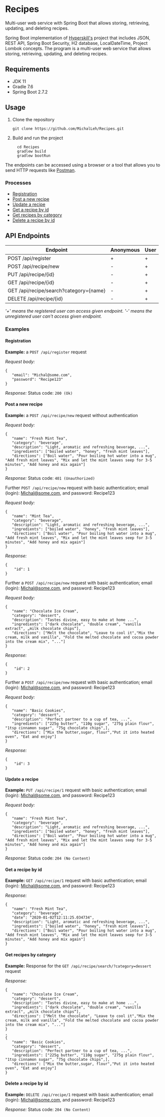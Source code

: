 # Recipes
Multi-user web service with Spring Boot that allows storing, retrieving, updating, and deleting recipes.

Spring Boot implementation of [Hyperskill's]( https://hyperskill.org/projects/180) project that includes JSON, REST API, Spring Boot Security, H2 database, LocalDateTime, Project Lombok concepts.
The program is a multi-user web service that allows storing, retrieving, updating, and deleting recipes.

## Requirements

- JDK 11
- Gradle 7.6
- Spring Boot 2.7.2

## Usage

1. Clone the repository
    ```shell
    git clone https://github.com/MichalLeh/Recipes.git
    ```
2. Build and run the project
    ```shell
      cd Recipes
      gradlew build
      gradlew bootRun
    ```

The endpoints can be accessed using a browser or a tool that allows you to send HTTP requests
like [Postman](https://www.getpostman.com/).

### Processes

- [Registration](#registration)
- [Post a new recipe](#post-a-new-recipe)
- [Update a recipe](#update-a-recipe)
- [Get a recipe by id](#get-a-recipe-by-id)
- [Get recipes by category](#get-recipes-by-category)
- [Delete a recipe by id](#Delete-a-recipe-by-id)

## API Endpoints

| Endpoint                               | Anonymous | User |
|----------------------------------------|-----------|------|
| POST /api/register                     | +         | +    |
| POST /api/recipe/new                   | -         | +    |
| PUT /api/recipe/{id}                   | -         | +    |
| GET /api/recipe/{id}                   | -         | +    |
| GET /api/recipe/search?category={name} | -         | +    |
| DELETE /api/recipe/{id}                | -         | +    |

_'+' means the registered user can access given endpoint. '-' means the unregistered user can't access given endpoint._

### Examples

#### Registration

**Example:** a `POST /api/register` request

*Request body:*

```
{
   "email": "Michal@some.com",
   "password": "Recipe123"
}
```

*Response:*
Status code: `200 (Ok) `

#### Post a new recipe

**Example:** a `POST /api/recipe/new` request without authentication

*Request body:*

```
{
   "name": "Fresh Mint Tea",
   "category": "beverage",
   "description": "Light, aromatic and refreshing beverage, ...",
   "ingredients": ["boiled water", "honey", "fresh mint leaves"],
   "directions": ["Boil water", "Pour boiling hot water into a mug", "Add fresh mint leaves", "Mix and let the mint leaves seep for 3-5 minutes", "Add honey and mix again"]
}
```

*Response:*
Status code: `401 (Unauthorized)`

Further `POST /api/recipe/new` request with basic authentication; email (login): Michal@some.com, and password: Recipe123

*Request body:*

```
{
   "name": "Mint Tea",
   "category": "beverage",
   "description": "Light, aromatic and refreshing beverage, ...",
   "ingredients": ["boiled water", "honey", "fresh mint leaves"],
   "directions": ["Boil water", "Pour boiling hot water into a mug", "Add fresh mint leaves", "Mix and let the mint leaves seep for 3-5 minutes", "Add honey and mix again"]
}
```

*Response:*

```
{
    "id": 1
}
```
Further a  `POST /api/recipe/new` request with basic authentication; email (login): Michal@some.com, and password: Recipe123

*Request body:*

```
{
   "name": "Chocolate Ice Cream",
   "category": "dessert",
   "description": "Tastes divine, easy to make at home ...",
   "ingredients": ["dark chocolate", "double cream", "vanilla extract", „milk chocolate chips“],
   "directions": ["Melt the chocolate", "Leave to cool it","Mix the cream, milk and vanilla", "Fold the melted chocolate and cocoa powder into the cream mix", "..."]
}
```

*Response:*

```
{
    "id": 2
}
```

Further a  `POST /api/recipe/new` request with basic authentication; email (login): Michal@some.com, and password: Recipe123

*Request body:*

```
{
   "name": "Basic Cookies",
   "category": "dessert",
   "description": "Perfect partner to a cup of tea, ...",
   "ingredients": ["225g butter", "110g sugar", "275g plain flour", "1tsp cinnamon sugar", "75g chocolate chips",],
   "directions": ["Mix the butter,sugar, flour","Put it into heated oven", "Eat and enjoy"]
}
```

*Response:*

```
{
    "id": 3
}
```

#### Update a recipe

**Example:**  `PUT /api/recipe/1` request with basic authentication; email (login): Michal@some.com, and password: Recipe123

*Request body:*

```
{
   "name": "Fresh Mint Tea",
   "category": "beverage",
   "description": "Light, aromatic and refreshing beverage, ...",
   "ingredients": ["boiled water", "honey", "fresh mint leaves"],
   "directions": ["Boil water", "Pour boiling hot water into a mug", "Add fresh mint leaves", "Mix and let the mint leaves seep for 3-5 minutes", "Add honey and mix again"]
}
```
*Response:*
Status code: `204 (No Content) `

#### Get a recipe by id

**Example:**  `GET /api/recipe/1` request with basic authentication; email (login): Michal@some.com, and password: Recipe123

*Response:*
```
{
   "name": "Fresh Mint Tea",
   "category": "beverage",
   "date": "2020-01-02T12:11:25.034734",
   "description": "Light, aromatic and refreshing beverage, ...",
   "ingredients": ["boiled water", "honey", "fresh mint leaves"],
   "directions": ["Boil water", "Pour boiling hot water into a mug", "Add fresh mint leaves", "Mix and let the mint leaves seep for 3-5 minutes", "Add honey and mix again"]
}
```
#### Get recipes by category

**Example:**  Response for the `GET /api/recipe/search/?category=dessert` request

*Response:*
```
{
   "name": "Chocolate Ice Cream",
   "category": "dessert",
   "description": "Tastes divine, easy to make at home ...",
   "ingredients": ["dark chocolate", "double cream", "vanilla extract", „milk chocolate chips“],
   "directions": ["Melt the chocolate", "Leave to cool it","Mix the cream, milk and vanilla", "Fold the melted chocolate and cocoa powder into the cream mix", "..."]
}
,
{
   "name": "Basic Cookies",
   "category": "dessert",
   "description": "Perfect partner to a cup of tea, ...",
   "ingredients": ["225g butter", "110g sugar", "275g plain flour", "1tsp cinnamon sugar", "75g chocolate chips",],
   "directions": ["Mix the butter,sugar, flour","Put it into heated oven", "Eat and enjoy"]
}
```
#### Delete a recipe by id

**Example:** `DELETE /api/recipe/1` request with basic authentication; email (login): Michal@some.com, and password: Recipe123

*Response:*
Status code: `204 (No Content) `
